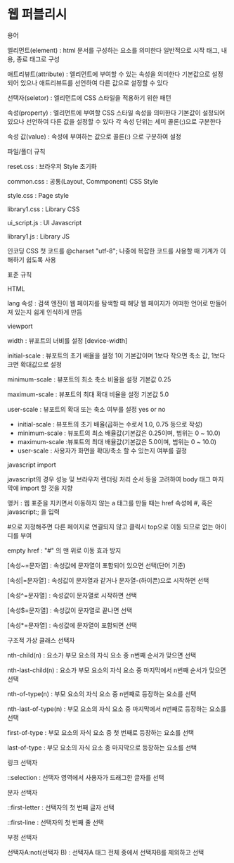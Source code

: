 # 웹 퍼블리시 

용어

<!-- 여는 태그, 속성, 속성값, 닫는 태그 -->
엘리먼트(element) : html 문서를 구성하는 요소를 의미한다 일반적으로 시작 태그, 내용, 종료 태그로 구성

애트리뷰트(attribute) : 엘리먼트에 부여할 수 있는 속성을 의미한다 기본값으로 설정되어 있으나 애트리뷰트를 선언하여 다른 값으로 설정할 수 있다

<!-- html 요소의 css 스타일을 지정하는 역할 -->
선택자(seletor) : 엘리먼트에 CSS 스타일을 적용하기 위한 패턴

속성(property) : 엘리먼트에 부여할 CSS 스타일 속성을 의미한다 기본값이 설정되어 있으나 선언하여 다른 값을 설정할 수 있다 각 속성 단위는 세미 콜론(;)으로 구분한다

속성 값(value) : 속성에 부여하는 값으로 콜론(:) 으로 구분하여 설정



 파일/폴더 규칙

<!-- 브라우저 마다 다른 기본값으로 스타일이 적용되있다
동일한 css 스타일을 보여주기 위해 초기화 -->
reset.css : 브라우저 Style 초기화

<!-- 공통적으로 적용되는 스타일 -->
common.css : 공통(Layout, Commponent) CSS Style

style.css : Page style

library1.css : Library CSS

ui_script.js : UI Javascript

library1.js : Library JS


인코딩
CSS 첫 코드를 @charset "utf-8";
나중에 복잡한 코드를 사용할 때 기계가 이해하기 쉽도록 사용


표준 규칙

HTML 

lang 속성 : 검색 엔진이 웹 페이지를 탐색할 때 해당 웹 페이지가 어떠한 언어로 만들어져 있는지 쉽게 인식하게 만듬

viewport

<meta name="viewport" content="width=device-width, initial-scale=1.0, maximum-scale=1.0, minimum-scale=1.0, user-scalable=no" />

width : 뷰포트의 너비를 설정 [device-width]

initial-scale : 뷰포트의 초기 배율을 설정 1이 기본값이며 1보다 작으면 축소 값, 1보다 크면 확대값으로 설정

minimum-scale : 뷰포트의 최소 축소 비율을 설정 기본값 0.25

maximum-scale : 뷰포트의 최대 확대 비율을 설정 기본값 5.0

user-scale : 뷰포트의 확대 또는 축소 여부를 설정 yes or no 



* initial-scale : 뷰포트의 초기 배율(곱하는 수로서 1.0, 0.75 등으로 작성)
* minimum-scale : 뷰포트의 최소 배율값(기본값은 0.25이며, 범위는 0 ~ 10.0)
* maximum-scale :뷰포트의 최대 배율값(기본값은 5.0이며, 범위는 0 ~ 10.0)
* user-scale : 사용자가 화면을 확대/축소 할 수 있는지 여부를 결정



javascript import

<script src="../ui_script.js" charset="utf-8"></script>

javascript의 경우 성능 및 브라우저 렌더링 처리 순서 등을 고려하여 body 태그 마지막에 import 할 것을 지향



앵커 : 웹 표준을 지키면서 이동하지 않는 a 태그를 만들 때는 href 속성에 #, 혹은 javascript:; 을 입력

#으로 지정해주면 다른 페이지로 연결되지 않고 클릭시 top으로 이동 되므로 없는 아이디를 부여

empty href : "#" 의 맨 위로 이동 효과 방지

[속성~=문자열] : 속성값에 문자열이 포함되어 있으면 선택(단어 기준)

[속성|=문자열] : 속성값이 문자열과 같거나 문자열-(하이픈)으로 시작하면 선택

[속성^=문자열] : 속성값이 문자열로 시작하면 선택

[속성$=문자열] : 속성값이 문자열로 끝나면 선택

[속성*=문자열] : 속성값에 문자열이 포함되면 선택



구조적 가상 클래스 선택자

nth-child(n) : 요소가 부모 요소의 자식 요소 중 n번째 순서가 맞으면 선택

nth-last-child(n) : 요소가 부모 요소의 자식 요소 중 마지막에서 n번째 순서가 맞으면 선택

nth-of-type(n) : 부모 요소의 자식 요소 중 n번째로 등장하는 요소를 선택

nth-last-of-type(n) : 부모 요소의 자식 요소 중 마지막에서 n번째로 등장하는 요소를 선택

first-of-type : 부모 요소의 자식 요소 중 첫 번째로 등장하는 요소를 선택

last-of-type : 부모 요소의 자식 요소 중 마지막으로 등장하는 요소를 선택



링크 선택자

::selection : 선택자 영역에서 사용자가 드래그한 글자를 선택



문자 선택자

::first-letter : 선택자의 첫 번째 글자 선택

::first-line : 선택자의 첫 번째 줄 선택



부정 선택자 

선택자A:not(선택자 B) : 선택자A 태그 전체 중에서 선택자B를 제외하고 선택